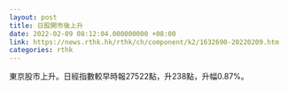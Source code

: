 ```yaml
---
layout: post
title: 日股開市後上升
date: 2022-02-09 08:12:04.000000000 +08:00
link: https://news.rthk.hk/rthk/ch/component/k2/1632690-20220209.htm
categories: rthk
---
```


東京股市上升。日經指數較早時報27522點，升238點，升幅0.87%。

